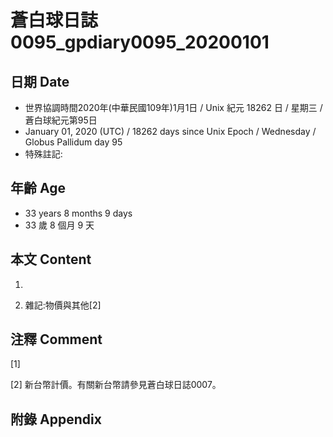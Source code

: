 # 蒼白球日誌0095_gpdiary0095_20200101 #

## 日期 Date ##

* 世界協調時間2020年(中華民國109年)1月1日 / Unix 紀元 18262 日 / 星期三 / 蒼白球紀元第95日
* January 01, 2020 (UTC) / 18262 days since Unix Epoch / Wednesday / Globus Pallidum day 95
* 特殊註記:

## 年齡 Age ##

* 33 years 8 months 9 days
* 33 歲 8 個月 9 天

## 本文 Content ##

1. 

    
2. 雜記:物價與其他[2]

    

## 注釋 Comment ##

[1] 


[2] 新台幣計價。有關新台幣請參見蒼白球日誌0007。



## 附錄 Appendix ##

